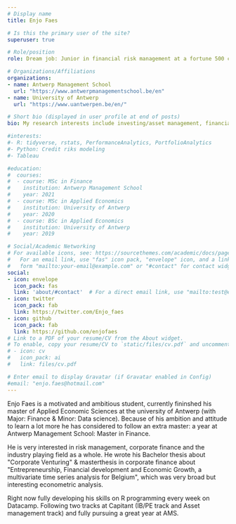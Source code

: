 ```yaml
---
# Display name
title: Enjo Faes

# Is this the primary user of the site?
superuser: true

# Role/position
role: Dream job: Junior in financial risk management at a fortune 500 company. 

# Organizations/Affiliations
organizations:
- name: Antwerp Management School
  url: "https://www.antwerpmanagementschool.be/en"
- name: University of Antwerp
  url: "https://www.uantwerpen.be/en/"

# Short bio (displayed in user profile at end of posts)
bio: My research interests include investing/asset management, financial trading, visualization of data, machine learning and R studio in general.

#interests:
#- R: tidyverse, rstats, PerformanceAnalytics, PortfolioAnalytics
#- Python: Credit riks modeling
#- Tableau

#education:
#  courses:
#  - course: MSc in Finance
#    institution: Antwerp Management School
#    year: 2021
#  - course: MSc in Applied Economics
#    institution: University of Antwerp
#    year: 2020
#  - course: BSc in Applied Economics
#    institution: University of Antwerp
#    year: 2019

# Social/Academic Networking
# For available icons, see: https://sourcethemes.com/academic/docs/page-builder/#icons
#   For an email link, use "fas" icon pack, "envelope" icon, and a link in the
#   form "mailto:your-email@example.com" or "#contact" for contact widget.
social:
- icon: envelope
  icon_pack: fas
  link: 'about/#contact'  # For a direct email link, use "mailto:test@example.org".
- icon: twitter
  icon_pack: fab
  link: https://twitter.com/Enjo_faes
- icon: github
  icon_pack: fab
  link: https://github.com/enjofaes
# Link to a PDF of your resume/CV from the About widget.
# To enable, copy your resume/CV to `static/files/cv.pdf` and uncomment the lines below.
# - icon: cv
#   icon_pack: ai
#   link: files/cv.pdf

# Enter email to display Gravatar (if Gravatar enabled in Config)
#email: "enjo.faes@hotmail.com"
---
```


Enjo Faes is a motivated and ambitious student, currently fininshed his master of Applied Economic Sciences at the university of Antwerp (with Major: Finance & Minor: Data science). Because of his ambition and attitude to learn a lot more he has considered to follow an extra master: a year at Antwerp Management School: Master in Finance.

He is very interested in risk management, corporate finance and the industry playing field as a whole. He wrote his Bachelor thesis about "Corporate Venturing" & masterthesis in corporate finance about "Entrepreneurship, Financial development and Economic Growth, a multivariate time series analysis for Belgium", which was very broad but interesting econometric analysis.

Right now fully developing his skills on R programming every week on Datacamp. Following two tracks at Capitant (IB/PE track and Asset management track) and fully pursuing a great year at AMS.
